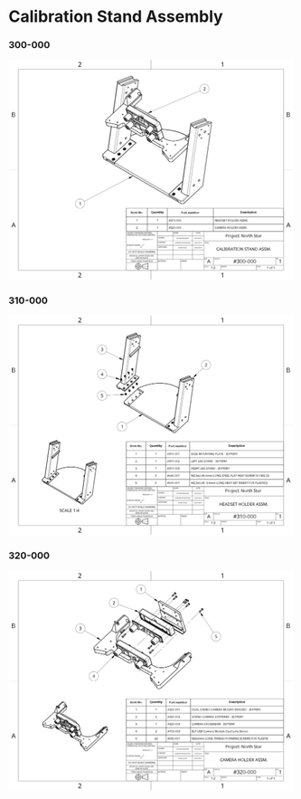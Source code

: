 # Calibration Stand Assembly

### 300-000

![CALIBRATION STAND ASSM.](../.gitbook/assets/assm-drawing-calibration-stand-1.png)

### 310-000

![HEADSET HOLDER ASSM.](../.gitbook/assets/assm-drawing-calibration-stand-2.png)

### 320-000

![CAMERA HOLDER ASSM.](../.gitbook/assets/assm-drawing-calibration-stand-3.png)


